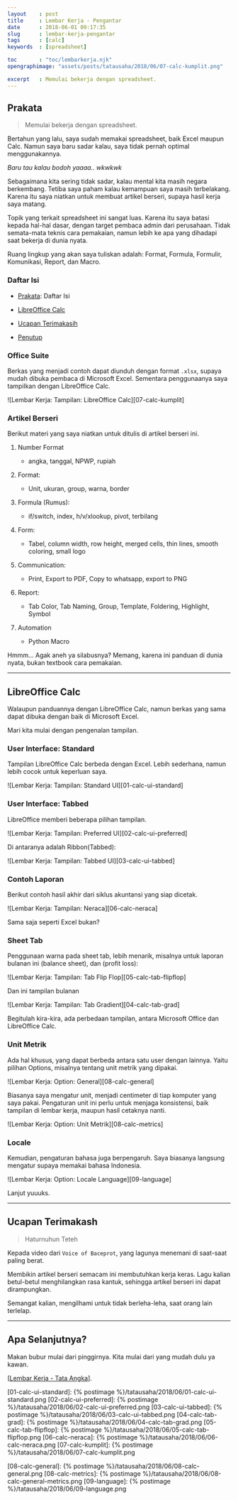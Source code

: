 ```yaml
---
layout    : post
title     : Lembar Kerja - Pengantar
date      : 2018-06-01 09:17:35
slug      : lembar-kerja-pengantar
tags      : [calc]
keywords  : [spreadsheet]

toc       : "toc/lembarkerja.njk"
opengraphimage: "assets/posts/tatausaha/2018/06/07-calc-kumplit.png"

excerpt   : Memulai bekerja dengan spreadsheet.
---
```


<a name="prakata"></a>

## Prakata

> Memulai bekerja dengan spreadsheet.

Bertahun yang lalu,
saya sudah memakai spreadsheet,
baik Excel maupun Calc.
Namun saya baru sadar kalau,
saya tidak pernah optimal menggunakannya.

_Baru tau kalau bodoh yaaaa.. wkwkwk_

Sebagaimana kita sering tidak sadar,
kalau mental kita masih negara berkembang.
Tetiba saya paham kalau kemampuan saya masih terbelakang.
Karena itu saya niatkan untuk membuat artikel berseri,
supaya hasil kerja saya matang.

Topik yang terkait spreadsheet ini sangat luas.
Karena itu saya batasi kepada hal-hal dasar,
dengan target pembaca admin dari perusahaan.
Tidak semata-mata teknis cara pemakaian,
namun lebih ke apa yang dihadapi saat bekerja di dunia nyata.

Ruang lingkup yang akan saya tuliskan adalah:
Format, Formula, Formulir, Komunikasi, Report, dan Macro.

### Daftar Isi

* [Prakata](#prakata): Daftar Isi

* [LibreOffice Calc](#lo-calc)

* [Ucapan Terimakasih](#haturnuhun)

* [Penutup](#penutup)

### Office Suite

Berkas yang menjadi contoh dapat diunduh dengan format `.xlsx`,
supaya mudah dibuka pembaca di Microsoft Excel.
Sementara penggunaanya saya tampilkan dengan LibreOffice Calc.

![Lembar Kerja: Tampilan: LibreOffice Calc][07-calc-kumplit]

### Artikel Berseri

Berikut materi yang saya niatkan untuk ditulis di artikel berseri ini.

1. Number Format
   * angka, tanggal, NPWP, rupiah

2. Format:
   * Unit, ukuran, group, warna, border

3. Formula (Rumus):
   * if/switch, index, h/v/xlookup, pivot, terbilang

4. Form:
   * Tabel, column width, row height, merged cells, thin lines, smooth coloring, small logo

5. Communication:
   * Print, Export to PDF, Copy to whatsapp, export to PNG

6. Report:
   * Tab Color, Tab Naming, Group, Template, Foldering, Highlight, Symbol

7. Automation
   * Python Macro

Hmmm... Agak aneh ya silabusnya?
Memang, karena ini panduan di dunia nyata,
bukan textbook cara pemakaian.

-- -- --

<a name="lo-calc"></a>

## LibreOffice Calc

Walaupun panduannya dengan LibreOffice Calc,
namun berkas yang sama dapat dibuka dengan baik di Microsoft Excel.

Mari kita mulai dengan pengenalan tampilan.

### User Interface: Standard

Tampilan LibreOffice Calc berbeda dengan Excel.
Lebih sederhana, namun lebih cocok untuk keperluan saya.

![Lembar Kerja: Tampilan: Standard UI][01-calc-ui-standard]

### User Interface: Tabbed

LibreOffice memberi beberapa pilihan tampilan.

![Lembar Kerja: Tampilan: Preferred UI][02-calc-ui-preferred]

Di antaranya adalah Ribbon(Tabbed):

![Lembar Kerja: Tampilan: Tabbed UI][03-calc-ui-tabbed]

### Contoh Laporan

Berikut contoh hasil akhir dari siklus akuntansi yang siap dicetak.

![Lembar Kerja: Tampilan: Neraca][06-calc-neraca]

Sama saja seperti Excel bukan?

### Sheet Tab

Penggunaan warna pada sheet tab, lebih menarik,
misalnya untuk laporan bulanan ini (balance sheet),
dan (profit loss):

![Lembar Kerja: Tampilan: Tab Flip Flop][05-calc-tab-flipflop]

Dan ini tampilan bulanan

![Lembar Kerja: Tampilan: Tab Gradient][04-calc-tab-grad]

Begitulah kira-kira, ada perbedaan tampilan,
antara Microsoft Office dan LibreOffice Calc.

### Unit Metrik

Ada hal khusus, yang dapat berbeda antara satu user dengan lainnya.
Yaitu pilihan Options, misalnya tentang unit metrik yang dipakai.

![Lembar Kerja: Option: General][08-calc-general]

Biasanya saya mengatur unit,
menjadi centimeter di tiap komputer yang saya pakai.
Pengaturan unit ini perlu untuk menjaga konsistensi,
baik tampilan di lembar kerja, maupun hasil cetaknya nanti.

![Lembar Kerja: Option: Unit Metrik][08-calc-metrics]

### Locale

Kemudian, pengaturan bahasa juga berpengaruh.
Saya biasanya langsung mengatur supaya memakai bahasa Indonesia.

![Lembar Kerja: Option: Locale Language][09-language]

Lanjut yuuuks.

-- -- --

<a name="haturnuhun"></a>

## Ucapan Terimakash

> Haturnuhun Teteh

Kepada video dari `Voice of Baceprot`,
yang lagunya menemani di saat-saat paling berat.

Membikin artikel berseri semacam ini membutuhkan kerja keras.
Lagu kalian betul-betul menghilangkan rasa kantuk,
sehingga artikel berseri ini dapat dirampungkan.

Semangat kalian, mengilhami untuk tidak berleha-leha,
saat orang lain terlelap.

-- -- --

<a name="selanjutnya"></a>

## Apa Selanjutnya?

Makan bubur mulai dari pinggirnya.
Kita mulai dari yang mudah dulu ya kawan.

[[Lembar Kerja - Tata Angka][local-whats-next]].

[//]: <> ( -- -- -- links below -- -- -- )

[local-whats-next]:     /tatausaha/2018/06/03/lembar-kerja-pengantar.html


[01-calc-ui-standard]:  {% postimage %}/tatausaha/2018/06/01-calc-ui-standard.png
[02-calc-ui-preferred]: {% postimage %}/tatausaha/2018/06/02-calc-ui-preferred.png
[03-calc-ui-tabbed]:    {% postimage %}/tatausaha/2018/06/03-calc-ui-tabbed.png
[04-calc-tab-grad]:     {% postimage %}/tatausaha/2018/06/04-calc-tab-grad.png
[05-calc-tab-flipflop]: {% postimage %}/tatausaha/2018/06/05-calc-tab-flipflop.png
[06-calc-neraca]:       {% postimage %}/tatausaha/2018/06/06-calc-neraca.png
[07-calc-kumplit]:      {% postimage %}/tatausaha/2018/06/07-calc-kumplit.png

[08-calc-general]:      {% postimage %}/tatausaha/2018/06/08-calc-general.png
[08-calc-metrics]:      {% postimage %}/tatausaha/2018/06/08-calc-general-metrics.png
[09-language]:          {% postimage %}/tatausaha/2018/06/09-language.png
